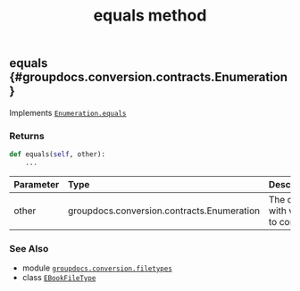 ﻿---
title: equals method
second_title: GroupDocs.Conversion for Python via .NET API References
description: 
type: docs
weight: 30
url: /python-net/groupdocs.conversion.filetypes/ebookfiletype/equals/
is_root: false
---

## equals {#groupdocs.conversion.contracts.Enumeration}

Implements [`Enumeration.equals`](/conversion/python-net/groupdocs.conversion.contracts/enumeration/equals)


### Returns 





```python
def equals(self, other):
    ...
```


| Parameter | Type | Description |
| :- | :- | :- |
| other | groupdocs.conversion.contracts.Enumeration | The object with which to compare |



### See Also
* module [`groupdocs.conversion.filetypes`](../../)
* class [`EBookFileType`](/conversion/python-net/groupdocs.conversion.filetypes/ebookfiletype)
